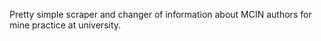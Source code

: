 Pretty simple scraper and changer of information about MCIN authors
for mine practice at university.
